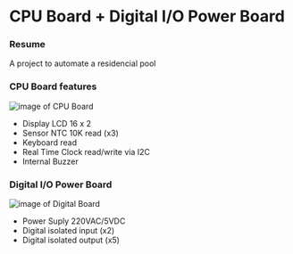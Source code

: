 # CPU Board + Digital I/O Power Board

### Resume

A project to automate a residencial pool

### CPU Board features

![image of CPU Board](https://github.com/raafaeldantas/Placa_ProjResi/blob/master/Imagens/PlacaControle.jpeg)

- Display LCD 16 x 2
- Sensor NTC 10K read (x3)
- Keyboard read
- Real Time Clock read/write via I2C
- Internal Buzzer

### Digital I/O Power Board

![image of Digital Board](https://github.com/raafaeldantas/Placa_ProjResi/blob/master/Imagens/PlacaPotencia.jpeg)

- Power Suply 220VAC/5VDC
- Digital isolated input (x2)
- Digital isolated output (x5)